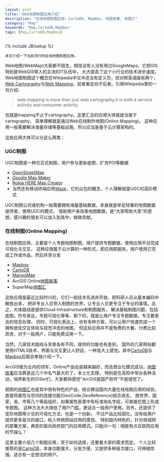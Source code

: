 ```yaml
---
layout: post
title: "Web地图制图应用介绍"
description: "在线地图制图应用，CartoDb, MapBox, 地图故事, 地图汇"
category: "Map"
keywords: "Map,CartoDB,MapBox"
tags: [Map,CartoDB,MapBox]
---
```

{% include JB/setup %}

    本文介绍一下当前流行的在线地图制图应用。

Web地图(WebMap)大家都不陌生，相信没有人没有用过GoogleMaps，它把GIS特别是WebGIS带入的主流的IT队伍中，
大大提高了这个小行业的技术进步速度。Web地图制图这个概念在Wikipedia中文中还没有定义页，但对照英语版有两个，
[Web Cartography][]与[Web Mapping][]，前者重定向于后者。引用Wikipedia里的一句介绍:
> web mapping is more than just web cartography,it is both a service activity and consumer activity.

也就是mapping不止于cartography。这里汇总的应用大体就就当属于cartography，
简单理解就是通过Web在线制作地图(Online Mapping)。
这种应用一般需要解决海量存储等基础设施，所以应当是基于云计算架构的。

这些应用大体可以分这么两类：

### UGC制图

UGC制图是一种交互式制图，用户参与更新底图、扩充POI等数据

* [OpenStreetMap][]
* [Google Map Maker][]
* [Nokia HERE Map Creator][]
* 当然还有移动终端应用[Waze][]，它的众包的概念，个人理解就是UGC的高阶模式

UGC制图公司或机构一般需要拥有海量基础数据，本身就是举足轻重的地图数据提供者，使用UGC的模式，
借助用户来改善地图数据，是“大家帮助大家”的思想。感兴趣的朋友可以加入到其中，做做贡献。

### 在线制图(Online Mapping)

在线制图应用，主要是个人专题地图制图，用户提供专题数据，使用应用平台完成可视化与交互，
这种应用属于云计算的一种形式，即应用即服务。用户使用它完成工作或作品，然后共享分发

* [Mapbox][]
* [CartoDB][]
* [MangoMap][]
* ArcGIS Online[地图故事][]
* SuperMap[地图汇][]

这些应用是最近比较时兴的，它们一般技术先进并开放，把科研人员从基本编码中解放出来，
把非专业人员带入制图的世界，让专业人员更专注于专业的事情。总之，大体路线是提供Cloud Infrastructure和制图服务，
解决基础制图问题，包括底图，符号表达，专题可视化等等，剩下的，就是让用户专注专题数据，专注要表达的信息处理，
同时，可视化表达上，也有多种方案，可以让用户快速完成一个拥有绝佳交互体验与视觉冲击的地图。
但这些应用并不是免费的大餐，付费比较昂贵，对于一般用户，只能免费试用一下。

当然，几家技术路线与背景各有不同，提供的功能也有差别。
国外的几家网站都使用HTML5技术，界面与交互更让人舒适，一种高大上感觉。其中[CartoDB][]与[Mapbox][]后面会单独介绍一下。

ArcGIS做为业内的领军，Online产品也是越来越好，而且商业化模式成功，[地图故事][]应当算是这几个中名气最大的了，本土化支撑，
特别是在高校中举办各种活动，培养新生的GISer们，大家都快感觉"ArcGIS是国产软件"不是错觉了。

超图的[地图汇][]也是其中很有特色的产品，结合建设国内大量在线地图应用的经验，
直接将属性与空间的连接功能(GeoCode,GeoReference)结合进去，
按世界，国家，省，市等几个等级组织，如果属性表里中有标准地名字段，可直接在图上形成专题图。
这种方法大大降低了用户门槛，更适合一般用户使用。另外，还提供了变形地图等少见的可视化方法，也是一个创新。
不过产品比较固化，没有给用户提供更多层次的接口，给人传统网站应用的感觉。
特别国内特色的，针对局域网的部署方案，典型的面向政府部门的应用模式。只能问一句：咱能有点互联网应用的节操么？

这里主要介绍几个制图应用，至于如何选择，还要看大家的需求而定。
个人比较推荐的是[CartoDB][]，本身功能强大，分发方便，又提供多种层次接口，可伸缩性强，适合有一定想法的用户。


[OpenStreetMap]:http://www.openstreetmap.org
[Google Map Maker]:https://www.google.com/mapmaker
[Nokia HERE Map Creator]:http://heremaps.cn/mapcreator
[Waze]:https://www.waze.com/editor/
[Mapbox]:https://tiles.mapbox.com/sw897
[CartoDB]:https://sw897.CartoDB.com/dashboard/
[MangoMap]:https://mangomap.com/maps
[地图故事]:http://storymaps.arcgisonline.cn/home/index.html
[地图汇]:http://www.dituhui.com/
[Web Cartography]:http://en.wikipedia.org/wiki/Web_cartography
[Web Mapping]:http://en.wikipedia.org/wiki/Web_mapping
